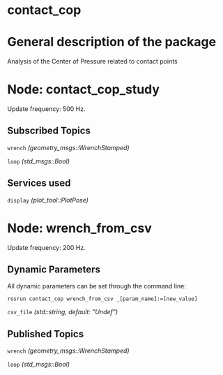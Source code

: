 contact_cop
====================

# General description of the package
Analysis of the Center of Pressure related to contact points
<!--- protected region package descripion begin -->
<!--- protected region package descripion end -->

<!--- todo How to handle the image generation -->
<!--- <img src="./model/wrench_from_csv.png" width="300px" />-->

# Node: contact_cop_study
Update frequency: 500 Hz.

<!--- protected region contact_cop_study begin -->
<!--- protected region contact_cop_study end -->

## Subscribed Topics
`wrench` *(geometry_msgs::WrenchStamped)*
<!--- protected region wrench begin -->
<!--- protected region wrench end -->
`loop` *(std_msgs::Bool)*
<!--- protected region loop begin -->
<!--- protected region loop end -->

## Services used
`display` *(plot_tool::PlotPose)*
<!--- protected region service client display begin -->
<!--- protected region service client display end -->

# Node: wrench_from_csv
Update frequency: 200 Hz.

<!--- protected region wrench_from_csv begin -->
<!--- protected region wrench_from_csv end -->

## Dynamic Parameters
All dynamic parameters can be set through the command line:
```
rosrun contact_cop wrench_from_csv _[param_name]:=[new_value]
```
`csv_file` *(std::string, default: "Undef")*
<!--- protected region csv_file begin -->
<!--- protected region csv_file end -->

## Published Topics
`wrench` *(geometry_msgs::WrenchStamped)*
<!--- protected region wrench begin -->
<!--- protected region wrench end -->
`loop` *(std_msgs::Bool)*
<!--- protected region loop begin -->
<!--- protected region loop end -->

